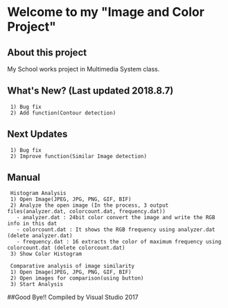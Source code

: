 # Welcome to my "Image and Color Project"
## About this project
My School works project in Multimedia System class.
## What's New? (Last updated 2018.8.7)
```
 1) Bug fix
 2) Add function(Contour detection)
```
## Next Updates
```
 1) Bug fix
 2) Improve function(Similar Image detection)
```
## Manual
```
 Histogram Analysis
 1) Open Image(JPEG, JPG, PNG, GIF, BIF)
 2) Analyze the open image (In the process, 3 output files(analyzer.dat, colorcount.dat, frequency.dat))
   - analyzer.dat : 24bit color convert the image and write the RGB info in this dat
   - colorcount.dat : It shows the RGB frequency using analyzer.dat (delete analyzer.dat)
   - frequency.dat : 16 extracts the color of maximum frequency using colorcount.dat (delete colorcount.dat)
 3) Show Color Histogram

 Comparative analysis of image similarity
 1) Open Image(JPEG, JPG, PNG, GIF, BIF)
 2) Open images for comparison(using button)
 3) Start Analysis
```
##Good Bye!!
Compiled by Visual Studio 2017
